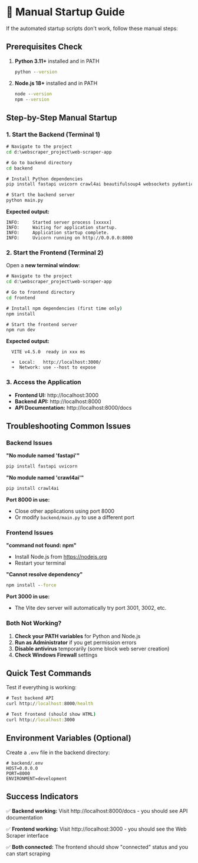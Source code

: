 # 🔧 Manual Startup Guide

If the automated startup scripts don't work, follow these manual steps:

## Prerequisites Check

1. **Python 3.11+** installed and in PATH
   ```cmd
   python --version
   ```

2. **Node.js 18+** installed and in PATH
   ```cmd
   node --version
   npm --version
   ```

## Step-by-Step Manual Startup

### 1. Start the Backend (Terminal 1)

```cmd
# Navigate to the project
cd d:\webscraper_project\web-scraper-app

# Go to backend directory
cd backend

# Install Python dependencies
pip install fastapi uvicorn crawl4ai beautifulsoup4 websockets pydantic python-multipart aiosqlite

# Start the backend server
python main.py
```

**Expected output:**
```
INFO:     Started server process [xxxxx]
INFO:     Waiting for application startup.
INFO:     Application startup complete.
INFO:     Uvicorn running on http://0.0.0.0:8000
```

### 2. Start the Frontend (Terminal 2)

Open a **new terminal window**:

```cmd
# Navigate to the project
cd d:\webscraper_project\web-scraper-app

# Go to frontend directory  
cd frontend

# Install npm dependencies (first time only)
npm install

# Start the frontend server
npm run dev
```

**Expected output:**
```
  VITE v4.5.0  ready in xxx ms

  ➜  Local:   http://localhost:3000/
  ➜  Network: use --host to expose
```

### 3. Access the Application

- **Frontend UI:** http://localhost:3000
- **Backend API:** http://localhost:8000
- **API Documentation:** http://localhost:8000/docs

## Troubleshooting Common Issues

### Backend Issues

**"No module named 'fastapi'"**
```cmd
pip install fastapi uvicorn
```

**"No module named 'crawl4ai'"**
```cmd
pip install crawl4ai
```

**Port 8000 in use:**
- Close other applications using port 8000
- Or modify `backend/main.py` to use a different port

### Frontend Issues

**"command not found: npm"**
- Install Node.js from https://nodejs.org
- Restart your terminal

**"Cannot resolve dependency"**
```cmd
npm install --force
```

**Port 3000 in use:**
- The Vite dev server will automatically try port 3001, 3002, etc.

### Both Not Working?

1. **Check your PATH variables** for Python and Node.js
2. **Run as Administrator** if you get permission errors
3. **Disable antivirus** temporarily (some block web server creation)
4. **Check Windows Firewall** settings

## Quick Test Commands

Test if everything is working:

```cmd
# Test backend API
curl http://localhost:8000/health

# Test frontend (should show HTML)
curl http://localhost:3000
```

## Environment Variables (Optional)

Create a `.env` file in the backend directory:

```env
# backend/.env
HOST=0.0.0.0
PORT=8000
ENVIRONMENT=development
```

## Success Indicators

✅ **Backend working:** Visit http://localhost:8000/docs - you should see API documentation

✅ **Frontend working:** Visit http://localhost:3000 - you should see the Web Scraper interface

✅ **Both connected:** The frontend should show "connected" status and you can start scraping
